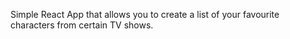 Simple React App that allows you to create a list of your favourite characters from certain TV shows.
